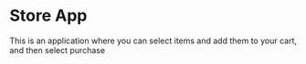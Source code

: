 # Store App

This is an application where you can select items and add them to your cart, and then select purchase